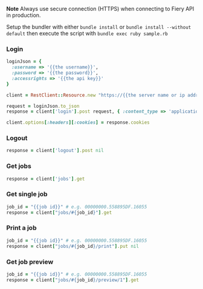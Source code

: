 **Note** Always use secure connection (HTTPS) when connecting to Fiery API in production.

Setup the bundler with either `bundle install` or `bundle install --without default` then execute the script with `bundle exec ruby sample.rb`

### Login

```ruby
loginJson = {
  :username => '{{the username}}',
  :password => '{{the password}}',
  :accessrights => '{{the api key}}'
}

client = RestClient::Resource.new "https://{{the server name or ip address}}/live/api/v2/", :headers => {}, :verify_ssl => OpenSSL::SSL::VERIFY_NONE

request = loginJson.to_json
response = client['login'].post request, { :content_type => 'application/json' }

client.options[:headers][:cookies] = response.cookies
```


### Logout

```ruby
response = client['logout'].post nil
```


### Get jobs

```ruby
response = client['jobs'].get
```


### Get single job

```ruby
job_id = "{{job id}}" # e.g. 00000000.558895DF.16055
response = client["jobs/#{job_id}"].get
```


### Print a job

```ruby
job_id = "{{job id}}" # e.g. 00000000.558895DF.16055
response = client["jobs/#{job_id}/print"].put nil
```


### Get job preview

```ruby
job_id = "{{job id}}" # e.g. 00000000.558895DF.16055
response = client["jobs/#{job_id}/preview/1"].get
```
